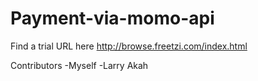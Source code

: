 # Payment-via-momo-api

Find a trial URL here    http://browse.freetzi.com/index.html


Contributors
-Myself
-Larry Akah
